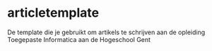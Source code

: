 # articletemplate
De template die je gebruikt om artikels te schrijven aan de opleiding Toegepaste Informatica aan de Hogeschool Gent
